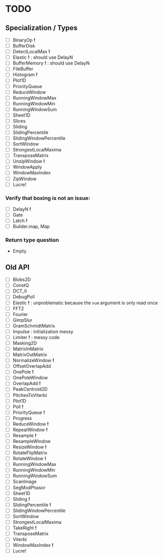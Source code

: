 # TODO

## Specialization / Types

- [ ] BinaryOp          __!__
- [ ] BufferDisk
- [ ] DetectLocalMax    __!__
- [ ] Elastic           __!__ : should use DelayN
- [ ] BufferMemory      __!__ : should use DelayN
- [ ] FileBuffer
- [ ] Histogram         __!__
- [ ] Plot1D
- [ ] PriorityQueue
- [ ] ReduceWindow
- [ ] RunningWindowMax
- [ ] RunningWindowMin
- [ ] RunningWindowSum
- [ ] Sheet1D
- [ ] Slices
- [ ] Sliding
- [ ] SlidingPercentile
- [ ] SlidingWindowPercentile
- [ ] SortWindow
- [ ] StrongestLocalMaxima
- [ ] TransposeMatrix
- [ ] UnzipWindow       __!__
- [ ] WindowApply
- [ ] WindowMaxIndex
- [ ] ZipWindow
- [ ] Lucre!

### Verify that boxing is not an issue:

- [ ] DelayN            __!__
- [ ] Gate
- [ ] Latch             __!__
- [ ] Builder.map, Map

### Return type question

- Empty

## Old API

- [ ] Blobs2D
- [ ] ConstQ
- [ ] DCT_II
- [ ] DebugPoll
- [ ] Elastic               __!__ : unproblematic because the `num` argument is only read once
- [ ] FFT2
- [ ] Fourier
- [ ] GimpSlur
- [ ] GramSchmidtMatrix
- [ ] Impulse                     : initialization messy
- [ ] Limiter               __!__ : messy code
- [ ] Masking2D
- [ ] MatrixInMatrix
- [ ] MatrixOutMatrix
- [ ] NormalizeWindow       __!__
- [ ] OffsetOverlapAdd
- [ ] OnePole               __!__
- [ ] OnePoleWindow
- [ ] OverlapAdd            __!__
- [ ] PeakCentroid2D
- [ ] PitchesToViterbi
- [ ] Plot1D
- [ ] Poll                  __!__
- [ ] PriorityQueue         __!__
- [ ] Progress
- [ ] ReduceWindow          __!__
- [ ] RepeatWindow          __!__
- [ ] Resample              __!__
- [ ] ResampleWindow
- [ ] ResizeWindow          __!__
- [ ] RotateFlipMatrix
- [ ] RotateWindow          __!__
- [ ] RunningWindowMax
- [ ] RunningWindowMin
- [ ] RunningWindowSum
- [ ] ScanImage
- [ ] SegModPhasor
- [ ] Sheet1D
- [ ] Sliding               __!__
- [ ] SlidingPercentile     __!__
- [ ] SlidingWindowPercentile
- [ ] SortWindow
- [ ] StrongestLocalMaxima
- [ ] TakeRight             __!__
- [ ] TransposeMatrix
- [ ] Viterbi
- [ ] WindowMaxIndex        __!__
- [ ] Lucre!
